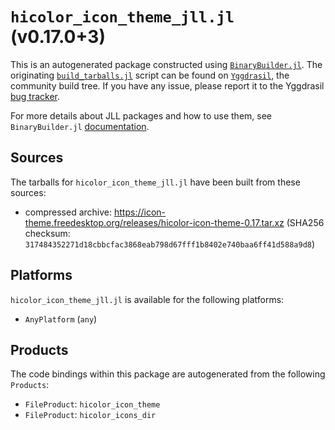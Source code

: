# `hicolor_icon_theme_jll.jl` (v0.17.0+3)

This is an autogenerated package constructed using [`BinaryBuilder.jl`](https://github.com/JuliaPackaging/BinaryBuilder.jl). The originating [`build_tarballs.jl`](https://github.com/JuliaPackaging/Yggdrasil/blob/dfcd196d00d1abb1ec7fdaee139ccdd4ce41cefd/H/hicolor_icon_theme/build_tarballs.jl) script can be found on [`Yggdrasil`](https://github.com/JuliaPackaging/Yggdrasil/), the community build tree.  If you have any issue, please report it to the Yggdrasil [bug tracker](https://github.com/JuliaPackaging/Yggdrasil/issues).

For more details about JLL packages and how to use them, see `BinaryBuilder.jl` [documentation](https://juliapackaging.github.io/BinaryBuilder.jl/dev/jll/).

## Sources

The tarballs for `hicolor_icon_theme_jll.jl` have been built from these sources:

* compressed archive: https://icon-theme.freedesktop.org/releases/hicolor-icon-theme-0.17.tar.xz (SHA256 checksum: `317484352271d18cbbcfac3868eab798d67fff1b8402e740baa6ff41d588a9d8`)

## Platforms

`hicolor_icon_theme_jll.jl` is available for the following platforms:

* `AnyPlatform` (`any`)

## Products

The code bindings within this package are autogenerated from the following `Products`:

* `FileProduct`: `hicolor_icon_theme`
* `FileProduct`: `hicolor_icons_dir`
